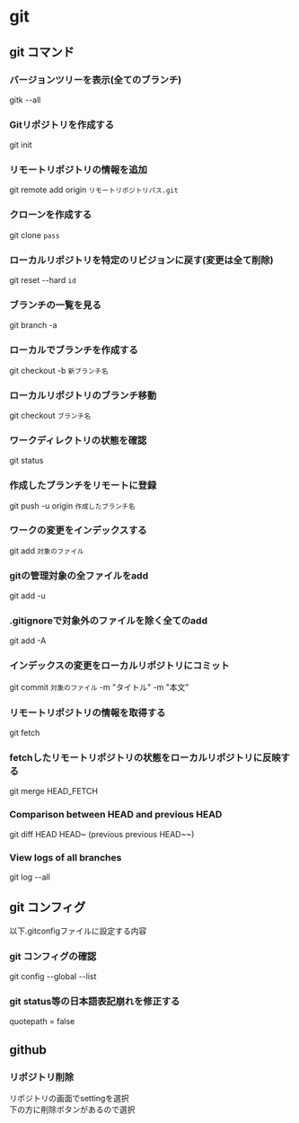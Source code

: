 # git

## git コマンド
### バージョンツリーを表示(全てのブランチ)
gitk --all

### Gitリポジトリを作成する
git init

### リモートリポジトリの情報を追加
git remote add origin `リモートリポジトリパス.git`

### クローンを作成する
git clone `pass`

### ローカルリポジトリを特定のリビジョンに戻す(変更は全て削除)
git reset --hard `id`

### ブランチの一覧を見る
git branch -a

### ローカルでブランチを作成する
git checkout -b `新ブランチ名`


### ローカルリポジトリのブランチ移動
git checkout `ブランチ名`

### ワークディレクトリの状態を確認
git status


### 作成したブランチをリモートに登録
git push -u origin `作成したブランチ名`


### ワークの変更をインデックスする
git add `対象のファイル`

### gitの管理対象の全ファイルをadd
git add -u

### .gitignoreで対象外のファイルを除く全てのadd
git add -A

### インデックスの変更をローカルリポジトリにコミット
git commit `対象のファイル` -m "タイトル" -m "本文"

### リモートリポジトリの情報を取得する
git fetch

### fetchしたリモートリポジトリの状態をローカルリポジトリに反映する
git merge HEAD_FETCH

### Comparison between HEAD and previous HEAD
git diff HEAD HEAD~ (previous previous HEAD~~)

### View logs of all branches
git log --all

## git コンフィグ
以下.gitconfigファイルに設定する内容

### git コンフィグの確認
git config --global --list

### git status等の日本語表記崩れを修正する
quotepath = false

## github
### リポジトリ削除
リポジトリの画面でsettingを選択<br>
下の方に削除ボタンがあるので選択
